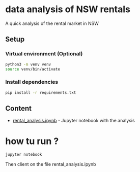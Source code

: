 # data analysis of NSW rentals
A quick analysis of the rental market in NSW

## Setup

### Virtual environment (Optional)
```bash
python3 -m venv venv
source venv/bin/activate

```

### Install dependencies
```bash
pip install -r requirements.txt
```

## Content

- [rental_analysis.ipynb](rental_analysis.ipynb) - Jupyter notebook with the analysis

# how tu run ?

```bash
jupyter notebook
```

Then client on the file rental_analysis.ipynb